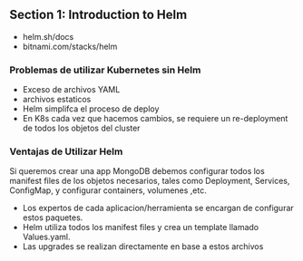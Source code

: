 ## Section 1: Introduction to Helm

- helm.sh/docs
- bitnami.com/stacks/helm

### Problemas de utilizar Kubernetes sin Helm

- Exceso de archivos YAML 
- archivos estaticos
- Helm simplifca el proceso de deploy
- En K8s cada vez que hacemos cambios, se requiere un re-deployment de todos los objetos del cluster

### Ventajas de Utilizar Helm

Si queremos crear una app MongoDB debemos configurar todos los manifest files de los objetos necesarios, tales como Deployment, Services, ConfigMap, y configurar containers, volumenes ,etc.

- Los expertos de cada aplicacion/herramienta se encargan de configurar estos paquetes. 
- Helm utiliza todos los manifest files y crea un template llamado Values.yaml.
- Las upgrades se realizan directamente en base a estos archivos 




